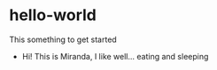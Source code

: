 # hello-world
This something to get started
- Hi!
  This is Miranda, I like well... eating and sleeping 
